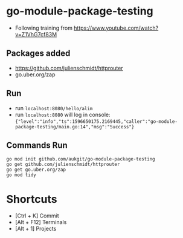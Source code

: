 # go-module-package-testing
 
 - Following training from https://www.youtube.com/watch?v=Z1VhG7cf83M
 
## Packages added
- https://github.com/julienschmidt/httprouter
- go.uber.org/zap

## Run

- run `localhost:8080/hello/alim`
- run `localhost:8080` will log in console:
   `{"level":"info","ts":1596650175.2169445,"caller":"go-module-package-testing/main.go:14","msg":"Success"}
`

## Commands Run

```batch
go mod init github.com/aukgit/go-module-package-testing
go get github.com/julienschmidt/httprouter
go get go.uber.org/zap
go mod tidy
```


# Shortcuts

- [Ctrl + K] Commit
- [Alt + F12] Terminals
- [Alt + 1] Projects